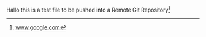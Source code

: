Hallo this is a test file to be pushed into a Remote Git Repository[^1]








[^1]:www.google.com

